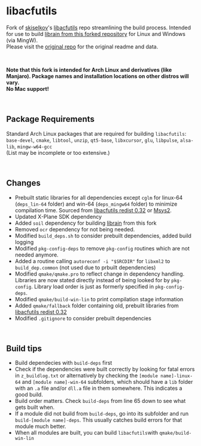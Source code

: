 # libacfutils

Fork of [skiselkov](https://github.com/skiselkov)'s [libacfutils](https://github.com/skiselkov/libacfutils) repo streamlining the build process. Intended for use to build [librain from this forked repository](https://github.com/JT8D-17/librain) for Linux and Windows (via MingW).    
Please visit the [original repo](https://github.com/skiselkov/libacfutils)  for the original readme and data.

&nbsp;

**Note that this fork is intended for Arch Linux and derivatives (like Manjaro). Package names and installation locations on other distros will vary.    
No Mac support!**

&nbsp;

## Package Requirements

Standard Arch Linux packages that are required for building `libacfutils`:    
`base-devel`, `cmake`, `libtool`, `unzip`, `qt5-base`, `libxcursor`, `glu`, `libpulse`, `alsa-lib`, `mingw-w64-gcc`    
(List may be incomplete or too extensive.)

&nbsp;

## Changes

- Prebuilt static libraries for all dependencies except `cglm` for linux-64 (`deps_lin-64` folder)  and win-64 (`deps_mingw64` folder)  to minimize compilation time. Sourced from [libacfutils redist 0.32](https://github.com/skiselkov/libacfutils/releases/tag/v0.32) or [Msys2](https://packages.msys2.org).
- Updated X-Plane SDK dependency
- Added `soil` dependency for building [librain](https://github.com/skiselkov/librain) from this fork
- Removed `ocr` dependency for not being needed.
- Modified `build_deps.sh` to consider prebuilt dependencies, added build logging
- Modified `pkg-config-deps` to remove `pkg-config` routines which are not needed anymore.
- Added a routine calling `autoreconf -i "$SRCDIR"` for `libxml2` to `build_dep.common` (not used due to prbuilt dependencies)
- Modified `qmake/qmake.pro` to reflect change in dependency handling. Libraries are now stated directly instead of being looked for by `pkg-config`. Library load order is just as formerly specified in `pkg-config-deps`.
- Modified `qmake/build-win-lin` to print compilation stage information
- Added `qmake/fallback` folder containing old, prebuilt libraries from [libacfutils redist 0.32](https://github.com/skiselkov/libacfutils/releases/tag/v0.32) 
- Modified `.gitignore` to consider prebuilt dependencies

&nbsp;

## Build tips

- Build dependecies with `build-deps` first
- Check if the dependencies were built correctly by looking for fatal errors in `z_buildlog.txt` or alternatively by checking the `[module name]-linux-64` and `[module name]-win-64` subfolders, which should have a `lib` folder with an `.a` file and/or `dll.a` file in them somewhere. This indicates a good build.
- Build order matters. Check `build-deps` from line 65 down to see what gets built when.
- If a module did not build from `build-deps`, go into its subfolder and run `build-[module name]-deps`. This usually catches build errors for that module much better.
- When all modules are built, you can build `libacfutils`with `qmake/build-win-lin`

